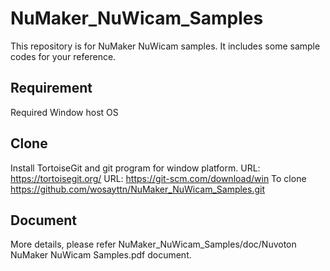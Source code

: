 # NuMaker_NuWicam_Samples

  This repository is for NuMaker NuWicam samples. It includes some sample codes for your reference.

## Requirement

  Required Window host OS

## Clone

Install TortoiseGit and git program for window platform.
  URL: https://tortoisegit.org/
  URL: https://git-scm.com/download/win 
  To clone https://github.com/wosayttn/NuMaker_NuWicam_Samples.git

## Document

More details, please refer NuMaker_NuWicam_Samples/doc/Nuvoton NuMaker NuWicam Samples.pdf document.
